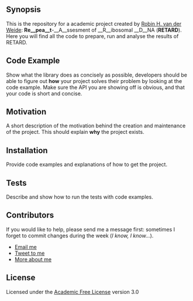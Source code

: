 ## Synopsis

This is the repository for a academic project created by [Robin H. van der Weide](https://robinweide.github.io/): __Re__pea__t__-__A__ssesment of __R__ibosomal __D__NA (__RETARD__). Here you will find all the code to prepare, run and analyse the results of RETARD.

## Code Example

Show what the library does as concisely as possible, developers should be able to figure out **how** your project solves their problem by looking at the code example. Make sure the API you are showing off is obvious, and that your code is short and concise.

## Motivation

A short description of the motivation behind the creation and maintenance of the project. This should explain **why** the project exists.

## Installation

Provide code examples and explanations of how to get the project.

## Tests

Describe and show how to run the tests with code examples.

## Contributors

If you would like to help, please send me a message first: sometimes I forget to commit changes during the week (_I know, I know..._).

* [Email me](mailto:r.vd.weide@nki.nl)
* [Tweet to me](http://twitter.com/robinweide)
* [More about me](https://robinweide.github.io/)


## License

Licensed under the [Academic Free License](https://opensource.org/licenses/AFL-3.0) version 3.0
